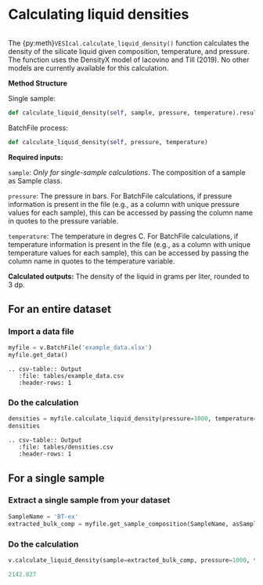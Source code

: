 # Calculating liquid densities

```{contents}
```

The {py:meth}`VESIcal.calculate_liquid_density()` function calculates the density of the silicate liquid given composition, temperature, and pressure. The function uses the DensityX model of Iacovino and Till (2019). No other models are currently available for this calculation.

**Method Structure**

Single sample:

```python
def calculate_liquid_density(self, sample, pressure, temperature).result
```

BatchFile process:

```python
def calculate_liquid_density(self, pressure, temperature)
```

**Required inputs:**

`sample`: *Only for single-sample calculations*. The composition of a sample as Sample class.

`pressure`: The pressure in bars. For BatchFile calculations, if pressure information is present in the file (e.g., as a column with unique pressure values for each sample), this can be accessed by passing the column name in quotes to the pressure variable.

`temperature`: The temperature in degres C. For BatchFile calculations, if temperature information is present in the file (e.g., as a column with unique temperature values for each sample), this can be accessed by passing the column name in quotes to the temperature variable.

**Calculated outputs:**
The density of the liquid in grams per liter, rounded to 3 dp.

## For an entire dataset

### Import a data file

```python
myfile = v.BatchFile('example_data.xlsx')
myfile.get_data()
```

```{eval-rst}
.. csv-table:: Output
   :file: tables/example_data.csv
   :header-rows: 1
```

### Do the calculation

```python
densities = myfile.calculate_liquid_density(pressure=1000, temperature=900)
densities
```

```{eval-rst}
.. csv-table:: Output
   :file: tables/densities.csv
   :header-rows: 1
```

## For a single sample

### Extract a single sample from your dataset

```python
SampleName = 'BT-ex'
extracted_bulk_comp = myfile.get_sample_composition(SampleName, asSampleClass=True)
```

### Do the calculation

```python
v.calculate_liquid_density(sample=extracted_bulk_comp, pressure=1000, temperature=900).result
```

```python
2142.827
```
